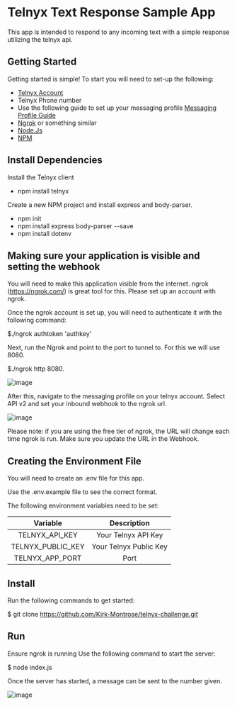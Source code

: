 # Telnyx Text Response Sample App 
This app is intended to respond to any incoming text with a simple response utilizing the telnyx api.

## Getting Started
Getting started is simple!
To start you will need to set-up the following: 

- [Telnyx Account](https://telnyx.com/sign-up)
- Telnyx Phone number
- Use the following guide to set up your messaging profile [Messaging Profile Guide](https://support.telnyx.com/en/articles/3562059-setting-up-a-messaging-profile)
- [Ngrok](https://ngrok.com/) or something similar 
- [Node.Js](https://nodejs.org/en/download/ "Node.Js")
- [NPM](https://www.npmjs.com/get-npm "NPM")

## Install Dependencies

Install the Telnyx client 
- npm install telnyx

Create a new NPM project and install express and body-parser.
- npm init
- npm install express body-parser --save
- npm install dotenv  


## Making sure your application is visible and setting the webhook
You will need to make this application visible from the internet. ngrok (https://ngrok.com/) is great tool for this.
Please set up an account with ngrok.

Once the ngrok account is set up, you will need to authenticate it with the following command:
 
  $./ngrok authtoken 'authkey'
  
Next, run the Ngrok and point to the port to tunnel to. For this we will use 8080.

  $./ngrok http 8080.
  
![image](https://user-images.githubusercontent.com/35209904/114331249-a03c7c80-9b11-11eb-82b6-f8d1b11ed690.png)

After this, navigate to the messaging profile on your telnyx account. Select API v2 and set your inbound webhook to the ngrok url. 

![image](https://user-images.githubusercontent.com/35209904/114258433-714ccc00-9994-11eb-85df-b7b82de24617.png)

Please note: if you are using the free tier of ngrok, the URL will change each time ngrok is run.
Make sure you update the URL in the Webhook.

## Creating the Environment File 
You will need to create an .env file for this app.

Use the .env.example file to see the correct format.

The following environment variables need to be set:

| Variable | Description |
| :---:   | :-: |
| TELNYX_API_KEY | Your Telnyx API Key |
| TELNYX_PUBLIC_KEY | Your Telnyx Public Key |
| TELNYX_APP_PORT | Port|

## Install 
Run the following commands to get started:

$ git clone https://github.com/Kirk-Montrose/telnyx-challenge.git

## Run
Ensure ngrok is running 
Use the following command to start the server:

$ node index.js

Once the server has started, a message can be sent to the number given. 

![image](https://user-images.githubusercontent.com/35209904/114332217-c4995880-9b13-11eb-9f30-cccfa82cf60f.png)

